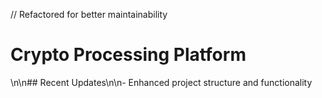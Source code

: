 // Refactored for better maintainability
# Crypto Processing Platform
\n\n## Recent Updates\n\n- Enhanced project structure and functionality